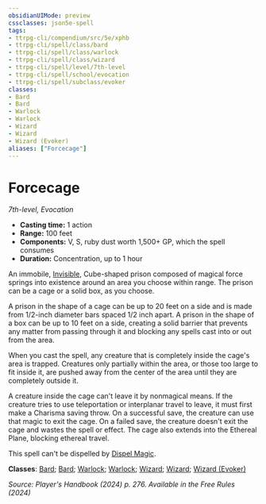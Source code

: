 ```yaml
---
obsidianUIMode: preview
cssclasses: json5e-spell
tags:
- ttrpg-cli/compendium/src/5e/xphb
- ttrpg-cli/spell/class/bard
- ttrpg-cli/spell/class/warlock
- ttrpg-cli/spell/class/wizard
- ttrpg-cli/spell/level/7th-level
- ttrpg-cli/spell/school/evocation
- ttrpg-cli/spell/subclass/evoker
classes:
- Bard
- Bard
- Warlock
- Warlock
- Wizard
- Wizard
- Wizard (Evoker)
aliases: ["Forcecage"]
---
```

# Forcecage
*7th-level, Evocation*  

- **Casting time:** 1 action
- **Range:** 100 feet
- **Components:** V, S, ruby dust worth 1,500+ GP, which the spell consumes
- **Duration:** Concentration, up to 1 hour

An immobile, [Invisible](3-Compendium/rules/conditions.md#Invisible), Cube-shaped prison composed of magical force springs into existence around an area you choose within range. The prison can be a cage or a solid box, as you choose.

A prison in the shape of a cage can be up to 20 feet on a side and is made from 1/2-inch diameter bars spaced 1/2 inch apart. A prison in the shape of a box can be up to 10 feet on a side, creating a solid barrier that prevents any matter from passing through it and blocking any spells cast into or out from the area.

When you cast the spell, any creature that is completely inside the cage's area is trapped. Creatures only partially within the area, or those too large to fit inside it, are pushed away from the center of the area until they are completely outside it.

A creature inside the cage can't leave it by nonmagical means. If the creature tries to use teleportation or interplanar travel to leave, it must first make a Charisma saving throw. On a successful save, the creature can use that magic to exit the cage. On a failed save, the creature doesn't exit the cage and wastes the spell or effect. The cage also extends into the Ethereal Plane, blocking ethereal travel.

This spell can't be dispelled by [Dispel Magic](3-Compendium/spells/dispel-magic-xphb.md).

**Classes**: [Bard](list-spells-classes-bard); [Bard](list-spells-classes-bard); [Warlock](list-spells-classes-warlock); [Warlock](list-spells-classes-warlock); [Wizard](list-spells-classes-wizard); [Wizard](list-spells-classes-wizard); [Wizard (Evoker)](list-spells-classes-wizard-xphb-evoker-xphb)

*Source: Player's Handbook (2024) p. 276. Available in the Free Rules (2024)*